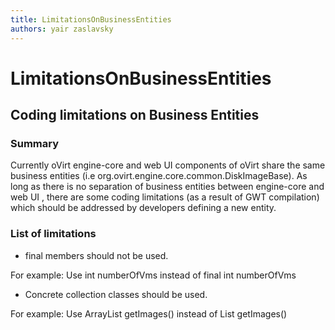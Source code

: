 ```yaml
---
title: LimitationsOnBusinessEntities
authors: yair zaslavsky
---
```


# LimitationsOnBusinessEntities

## Coding limitations on Business Entities

### Summary

Currently oVirt engine-core and web UI components of oVirt share the same business entities (i.e org.ovirt.engine.core.common.DiskImageBase). As long as there is no separation of business entities between engine-core and web UI , there are some coding limitations (as a result of GWT compilation) which should be addressed by developers defining a new entity.

### List of limitations

*   final members should not be used.

For example:
Use int numberOfVms instead of final int numberOfVms

*   Concrete collection classes should be used.

For example:
Use ArrayList<DiskImage> getImages() instead of List<DiskImage> getImages()
